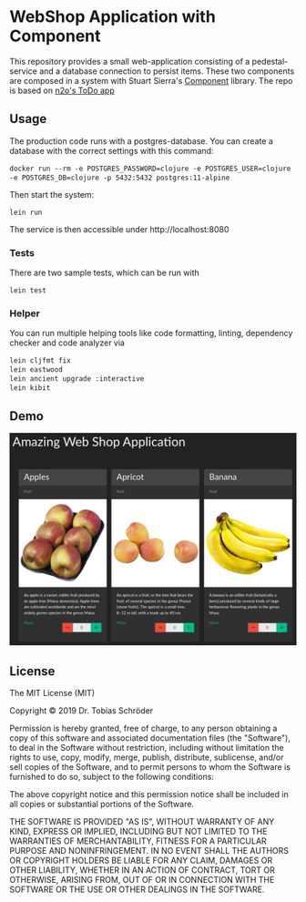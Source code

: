 # WebShop Application with Component

This repository provides a small web-application consisting of a pedestal-service 
and a database connection to persist items. These two components are composed in 
a system with Stuart Sierra's [Component](https://github.com/stuartsierra/component) 
library. The repo is based on [n2o's ToDo app](https://github.com/n2o/component-todo-app) 

## Usage

The production code runs with a postgres-database. You can create a database
with the correct settings with this command:

    docker run --rm -e POSTGRES_PASSWORD=clojure -e POSTGRES_USER=clojure -e POSTGRES_DB=clojure -p 5432:5432 postgres:11-alpine

Then start the system:

    lein run

The service is then accessible under http://localhost:8080

### Tests

There are two sample tests, which can be run with

    lein test

### Helper

You can run multiple helping tools like code formatting, linting, dependency 
checker and code  analyzer via

    lein cljfmt fix
    lein eastwood
    lein ancient upgrade :interactive
    lein kibit

## Demo

![sample](img/demo.png)

## License

The MIT License (MIT)

Copyright © 2019 Dr. Tobias Schröder

Permission is hereby granted, free of charge, to any person obtaining a copy of
this software and associated documentation files (the "Software"), to deal in
the Software without restriction, including without limitation the rights to
use, copy, modify, merge, publish, distribute, sublicense, and/or sell copies of
the Software, and to permit persons to whom the Software is furnished to do so,
subject to the following conditions:

The above copyright notice and this permission notice shall be included in all
copies or substantial portions of the Software.

THE SOFTWARE IS PROVIDED "AS IS", WITHOUT WARRANTY OF ANY KIND, EXPRESS OR
IMPLIED, INCLUDING BUT NOT LIMITED TO THE WARRANTIES OF MERCHANTABILITY, FITNESS
FOR A PARTICULAR PURPOSE AND NONINFRINGEMENT. IN NO EVENT SHALL THE AUTHORS OR
COPYRIGHT HOLDERS BE LIABLE FOR ANY CLAIM, DAMAGES OR OTHER LIABILITY, WHETHER
IN AN ACTION OF CONTRACT, TORT OR OTHERWISE, ARISING FROM, OUT OF OR IN
CONNECTION WITH THE SOFTWARE OR THE USE OR OTHER DEALINGS IN THE SOFTWARE.
